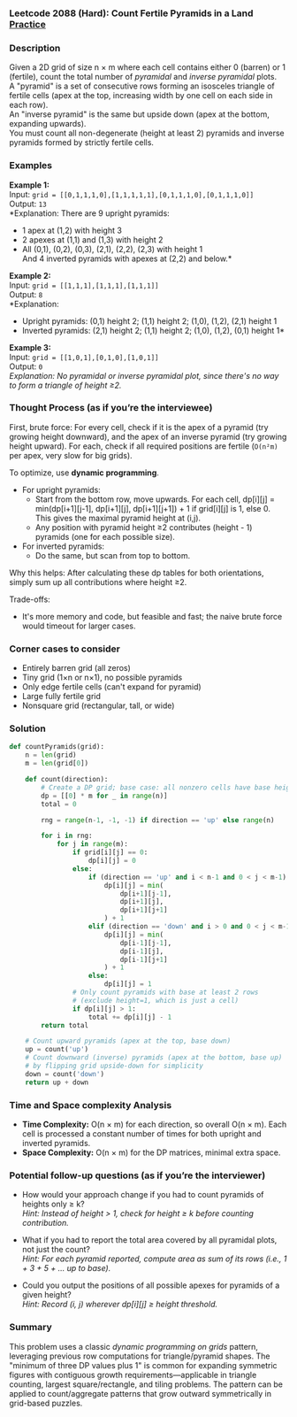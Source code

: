### Leetcode 2088 (Hard): Count Fertile Pyramids in a Land [Practice](https://leetcode.com/problems/count-fertile-pyramids-in-a-land)

### Description  
Given a 2D grid of size n × m where each cell contains either 0 (barren) or 1 (fertile), count the total number of *pyramidal* and *inverse pyramidal* plots.  
A "pyramid" is a set of consecutive rows forming an isosceles triangle of fertile cells (apex at the top, increasing width by one cell on each side in each row).  
An "inverse pyramid" is the same but upside down (apex at the bottom, expanding upwards).  
You must count all non-degenerate (height at least 2) pyramids and inverse pyramids formed by strictly fertile cells.

### Examples  

**Example 1:**  
Input: `grid = [[0,1,1,1,0],[1,1,1,1,1],[0,1,1,1,0],[0,1,1,1,0]]`  
Output: `13`  
*Explanation: There are 9 upright pyramids:  
- 1 apex at (1,2) with height 3  
- 2 apexes at (1,1) and (1,3) with height 2  
- All (0,1), (0,2), (0,3), (2,1), (2,2), (2,3) with height 1  
And 4 inverted pyramids with apexes at (2,2) and below.*

**Example 2:**  
Input: `grid = [[1,1,1],[1,1,1],[1,1,1]]`  
Output: `8`  
*Explanation:  
- Upright pyramids: (0,1) height 2; (1,1) height 2; (1,0), (1,2), (2,1) height 1  
- Inverted pyramids: (2,1) height 2; (1,1) height 2; (1,0), (1,2), (0,1) height 1*

**Example 3:**  
Input: `grid = [[1,0,1],[0,1,0],[1,0,1]]`  
Output: `0`  
*Explanation: No pyramidal or inverse pyramidal plot, since there's no way to form a triangle of height ≥2.*

### Thought Process (as if you’re the interviewee)  
First, brute force: For every cell, check if it is the apex of a pyramid (try growing height downward), and the apex of an inverse pyramid (try growing height upward). For each, check if all required positions are fertile (`O(n²m)` per apex, very slow for big grids).

To optimize, use **dynamic programming**.  
- For upright pyramids:
    - Start from the bottom row, move upwards. For each cell, dp[i][j] = min(dp[i+1][j-1], dp[i+1][j], dp[i+1][j+1]) + 1 if grid[i][j] is 1, else 0. This gives the maximal pyramid height at (i,j).
    - Any position with pyramid height ≥2 contributes (height - 1) pyramids (one for each possible size).
- For inverted pyramids:
    - Do the same, but scan from top to bottom.

Why this helps: After calculating these dp tables for both orientations, simply sum up all contributions where height ≥2.

Trade-offs:  
- It's more memory and code, but feasible and fast; the naive brute force would timeout for larger cases.

### Corner cases to consider  
- Entirely barren grid (all zeros)
- Tiny grid (1×n or n×1), no possible pyramids
- Only edge fertile cells (can't expand for pyramid)
- Large fully fertile grid
- Nonsquare grid (rectangular, tall, or wide)

### Solution

```python
def countPyramids(grid):
    n = len(grid)
    m = len(grid[0])

    def count(direction):
        # Create a DP grid; base case: all nonzero cells have base height 1, else 0.
        dp = [[0] * m for _ in range(n)]
        total = 0

        rng = range(n-1, -1, -1) if direction == 'up' else range(n)

        for i in rng:
            for j in range(m):
                if grid[i][j] == 0:
                    dp[i][j] = 0
                else:
                    if (direction == 'up' and i < n-1 and 0 < j < m-1):
                        dp[i][j] = min(
                            dp[i+1][j-1],
                            dp[i+1][j],
                            dp[i+1][j+1]
                        ) + 1
                    elif (direction == 'down' and i > 0 and 0 < j < m-1):
                        dp[i][j] = min(
                            dp[i-1][j-1],
                            dp[i-1][j],
                            dp[i-1][j+1]
                        ) + 1
                    else:
                        dp[i][j] = 1
                # Only count pyramids with base at least 2 rows
                # (exclude height=1, which is just a cell)
                if dp[i][j] > 1:
                    total += dp[i][j] - 1
        return total

    # Count upward pyramids (apex at the top, base down)
    up = count('up')
    # Count downward (inverse) pyramids (apex at the bottom, base up)
    # by flipping grid upside-down for simplicity
    down = count('down')
    return up + down
```

### Time and Space complexity Analysis  

- **Time Complexity:** O(n × m) for each direction, so overall O(n × m). Each cell is processed a constant number of times for both upright and inverted pyramids.
- **Space Complexity:** O(n × m) for the DP matrices, minimal extra space.

### Potential follow-up questions (as if you’re the interviewer)  

- How would your approach change if you had to count pyramids of heights only ≥ k?  
  *Hint: Instead of height > 1, check for height ≥ k before counting contribution.*

- What if you had to report the total area covered by all pyramidal plots, not just the count?  
  *Hint: For each pyramid reported, compute area as sum of its rows (i.e., 1 + 3 + 5 + ... up to base).*

- Could you output the positions of all possible apexes for pyramids of a given height?  
  *Hint: Record (i, j) wherever dp[i][j] ≥ height threshold.*

### Summary
This problem uses a classic *dynamic programming on grids* pattern, leveraging previous row computations for triangle/pyramid shapes. The "minimum of three DP values plus 1" is common for expanding symmetric figures with contiguous growth requirements—applicable in triangle counting, largest square/rectangle, and tiling problems. The pattern can be applied to count/aggregate patterns that grow outward symmetrically in grid-based puzzles.